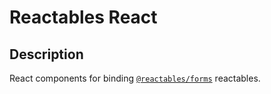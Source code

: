 # Reactables React

## Description

React components for binding [`@reactables/forms`](https://github.com/reactables/reactables/tree/main/packages/forms) reactables.
